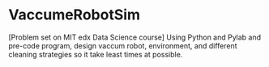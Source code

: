 # VaccumeRobotSim
[Problem set on MIT edx Data Science course] Using Python and Pylab and pre-code program, design vaccum robot, environment, and different cleaning strategies so it take least times at possible. 
